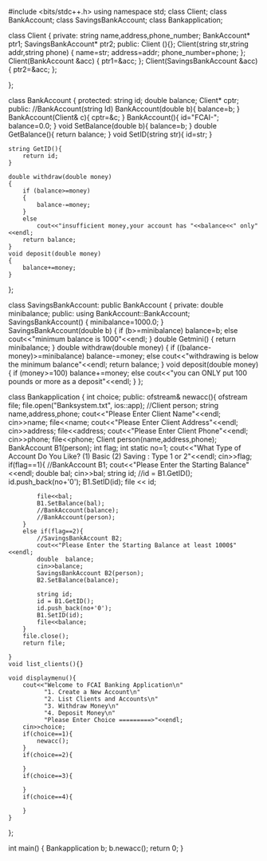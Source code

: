 #include <bits/stdc++.h>
using namespace std;
class Client;
class BankAccount;
class SavingsBankAccount;
class Bankapplication;

class Client
{
private:
    string name,address,phone_number;
    BankAccount* ptr1;
    SavingsBankAccount* ptr2;
public:
    Client (){};
    Client(string str,string addr,string phone)
    {
        name=str;
        address=addr;
        phone_number=phone;
    };
    Client(BankAccount &acc)
    {
        ptr1=&acc;
    };
    Client(SavingsBankAccount &acc){
        ptr2=&acc;
    };

};

class BankAccount
{
protected:
    string id;
    double balance;
    Client* cptr;
public:
    //BankAccount(string Id)
    BankAccount(double b){
        balance=b;
    }
    BankAccount(Client& c){
        cptr=&c;
    }
    BankAccount(){
        id="FCAI-";
        balance=0.0;
    }
    void SetBalance(double b){
        balance=b;
    }
    double GetBalance(){
        return balance;
    }
    void SetID(string str){
        id=str;
    }

    string GetID(){
        return id;
    }

    double withdraw(double money)
    {
        if (balance>=money)
        {
            balance-=money;
        }
        else
            cout<<"insufficient money,your account has "<<balance<<" only"<<endl;
        return balance;
    }
    void deposit(double money)
    {
        balance+=money;
    }
};

class SavingsBankAccount: public BankAccount
{
private:
    double minibalance;
public:
    using BankAccount::BankAccount;
    SavingsBankAccount()
    {
        minibalance=1000.0;
    }
    SavingsBankAccount(double b)
    {
        if (b>=minibalance)
            balance=b;
        else
            cout<<"minimum balance is 1000"<<endl;
    }
    double Getmini()
    {
        return minibalance;
    }
    double withdraw(double money)
    {
        if ((balance-money)>=minibalance)
            balance-=money;
        else
            cout<<"withdrawing is below the minimum balance"<<endl;
        return balance;
    }
    void deposit(double money)
    {
        if (money>=100)
            balance+=money;
        else
            cout<<"you can ONLY put 100 pounds or more as a deposit"<<endl;
    }
};

class Bankapplication
{
    int choice;
public:
    ofstream& newacc(){
        ofstream file;
        file.open("Banksystem.txt", ios::app);
        //Client person;
        string name,address,phone;
        cout<<"Please Enter Client Name"<<endl;
        cin>>name;
        file<<name;
        cout<<"Please Enter Client Address"<<endl;
        cin>>address;
        file<<address;
        cout<<"Please Enter Client Phone"<<endl;
        cin>>phone;
        file<<phone;
        Client person(name,address,phone);
        BankAccount B1(person);
        int flag;
        int static no=1;
        cout<<"What Type of Account Do You Like? (1) Basic (2) Saving : Type 1 or 2"<<endl;
        cin>>flag;
        if(flag==1){
            //BankAccount B1;
            cout<<"Please Enter the Starting Balance"<<endl;
            double bal;
            cin>>bal;
            string id;
            //id = B1.GetID();
            id.push_back(no+'0');
            B1.SetID(id);
            file << id;

            file<<bal;
            B1.SetBalance(bal);
            //BankAccount(balance);
            //BankAccount(person);
        }
        else if(flag==2){
            //SavingsBankAccount B2;
            cout<<"Please Enter the Starting Balance at least 1000$"<<endl;
            double  balance;
            cin>>balance;
            SavingsBankAccount B2(person);
            B2.SetBalance(balance);

            string id;
            id = B1.GetID();
            id.push_back(no+'0');
            B1.SetID(id);
            file<<balance;
        }
        file.close();
        return file;

    }
    void list_clients(){}

    void displaymenu(){
        cout<<"Welcome to FCAI Banking Application\n"
              "1. Create a New Account\n"
              "2. List Clients and Accounts\n"
              "3. Withdraw Money\n"
              "4. Deposit Money\n"
              "Please Enter Choice =========>"<<endl;
        cin>>choice;
        if(choice==1){
            newacc();
        }
        if(choice==2){

        }
        if(choice==3){

        }
        if(choice==4){

        }
    }

};

int main() {
    Bankapplication b;
    b.newacc();
    return 0;
}
